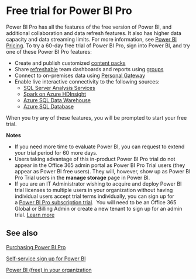 ﻿<properties
   pageTitle="Free trial for Power BI Pro"
   description="Free trial for Power BI Pro"
   services="powerbi"
   documentationCenter=""
   authors="guyinacube"
   manager="mblythe"
   editor=""
   tags=""
   qualityFocus="no"
   qualityDate=""/>

<tags
   ms.service="powerbi"
   ms.devlang="NA"
   ms.topic="article"
   ms.tgt_pltfrm="NA"
   ms.workload="powerbi"
   ms.date="03/09/2016"
   ms.author="asaxton"/>
# Free trial for Power BI Pro

Power BI Pro has all the features of the free version of Power BI, and additional collaboration and data refresh features. It also has higher data capacity and data streaming limits. For more information, see [Power BI Pricing](https://powerbi.microsoft.com/pricing). To try a 60-day free trial of Power BI Pro, sign into Power BI, and try one of these Power BI Pro features:

-   Create and publish customized [content packs](powerbi-service-organizational-content-packs-introduction.md)
-   Share [refreshable](powerbi-refresh-data.md) team dashboards and reports using [groups](powerbi-service-groups.md)
-   Connect to on-premises data using [Personal Gateway](powerbi-personal-gateway.md)
-   Enable live interactive connectivity to the following sources:
	-   [SQL Server Analysis Services](powerbi-sql-server-analysis-services-tabular-data.md)
	-   [Spark on Azure HDInsight](powerbi-spark-on-hdinsight-with-direct-connect.md)
	-   [Azure SQL Data Warehouse](powerbi-azure-sql-data-warehouse-with-direct-connect.md)
	-   [Azure SQL Database](powerbi-azure-sql-database-with-direct-connect.md)

When you try any of these features, you will be prompted to start your free trial.

**Notes**

-   If you need more time to evaluate Power BI, you can request to extend your trial period for 60 more days.
-   Users taking advantage of this in-product Power BI Pro trial do not appear in the Office 365 admin portal as Power BI Pro Trial users (they appear as Power BI free users). They will, however, show up as Power BI Pro Trial users in the **manage storage** page in Power BI.
-   If you are an IT Administrator wishing to acquire and deploy Power BI trial licenses to multiple users in your organization without having individual users accept trial terms individually, you can sign up for a [Power BI Pro subscription trial](https://portal.office.com/Signup/MainSignup15.aspx?OfferId=d59682f3-3e3b-4686-9c00-7c7c1c736085&dl=POWER_BI_PRO).  You will need to be an Office 365 Global or Billing Admin or create a new tenant to sign up for an admin trial. [Learn more](powerbi-admin-purchasing-power-bi-pro.md)

## See also

[Purchasing Power BI Pro](powerbi-admin-purchasing-power-bi-pro.md)

[Self-service sign up for Power BI](powerbi-service-self-service-signup-power-bi.md)

[Power BI (free) in your organization](powerbi-admin-powerbi-free-in-your-organization.md)



